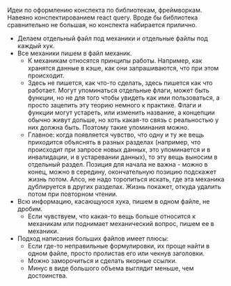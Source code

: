Идеи по оформлению конспекта по библиотекам, фреймворкам. Навеяно конспектированием react query. Вроде бы библиотека сравнительно не большая, но конспекта набирается прилично.

* Делаем отдельный файл под механики и отдельные файлы под каждый хук.
* Все механики пишем в файл механик.
  * К механикам относятся принципы работы. Например, как хранятся данные в кэше, как они запрашиваются, что при этом происходит.
  * Здесь не пишется, как что-то сделать, здесь пишется как что работает. Могут упоминаться отдельные флаги, может быть функции, но не для того чтобы увидеть как ими пользоваться, а просто зацепить эту теорию немного к практике. Флаги и функции могут устареть, или изменить название, а концепции обычно живут дольше, но хоть какая-то связь с реальностью у них должна быть. Поэтому такие упоминания можно.
  * Главное: когда появляется чувство, что одну и ту же вещь приходится объяснять в разных разделах (например, что происходит при запросе новых данных, это упоминается и в инвалидации, и в устаревании данных), то эту вещь выносим в отдельный раздел. Позиция для начала не важна - можно в конец, можно в середину, окончательную позицию подскажет жизнь потом. Алсо, не надо торопиться искать, где эта механика дублируется в других разделах. Жизнь покажет, откуда удалить потом при повторном чтении.
* Всю информацию, касающуюся хука, пишем в одном файле, не дробим.
  * Если чувствуем, что какая-то вещь больше относится к механикам или поднимает механический вопрос, пишем ее в механики.
* Подход написания больших файлов имеет плюсы:
  * Если где-то неправильные формулировки, их проще найти в одном файле, просто пролистав его или чекнув заголовки.
  * Можно заморочиться и сделать якорные ссылки.
  * Минус в виде большого объема выглядит меньше, чем достоинства.